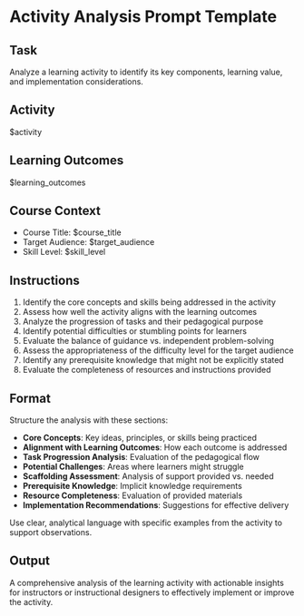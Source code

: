 # Activity Analysis Prompt Template

## Task
Analyze a learning activity to identify its key components, learning value, and implementation considerations.

## Activity
$activity

## Learning Outcomes
$learning_outcomes

## Course Context
- Course Title: $course_title
- Target Audience: $target_audience
- Skill Level: $skill_level

## Instructions
1. Identify the core concepts and skills being addressed in the activity
2. Assess how well the activity aligns with the learning outcomes
3. Analyze the progression of tasks and their pedagogical purpose
4. Identify potential difficulties or stumbling points for learners
5. Evaluate the balance of guidance vs. independent problem-solving
6. Assess the appropriateness of the difficulty level for the target audience
7. Identify any prerequisite knowledge that might not be explicitly stated
8. Evaluate the completeness of resources and instructions provided

## Format
Structure the analysis with these sections:
- **Core Concepts**: Key ideas, principles, or skills being practiced
- **Alignment with Learning Outcomes**: How each outcome is addressed
- **Task Progression Analysis**: Evaluation of the pedagogical flow
- **Potential Challenges**: Areas where learners might struggle
- **Scaffolding Assessment**: Analysis of support provided vs. needed
- **Prerequisite Knowledge**: Implicit knowledge requirements
- **Resource Completeness**: Evaluation of provided materials
- **Implementation Recommendations**: Suggestions for effective delivery

Use clear, analytical language with specific examples from the activity to support observations.

## Output
A comprehensive analysis of the learning activity with actionable insights for instructors or instructional designers to effectively implement or improve the activity.
